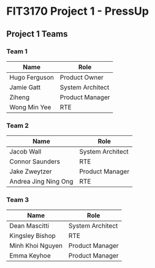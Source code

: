 # FIT3170 Project 1 - PressUp

## Project 1 Teams
### Team 1
| Name | Role |
| - | - |
| Hugo Ferguson | Product Owner |
| Jamie Gatt | System Architect |
| Ziheng | Product Manager |
| Wong Min Yee | RTE |

### Team 2
| Name | Role |
| - | - |
| Jacob Wall | System Architect | 
| Connor Saunders | RTE	| 
| Jake Zweytzer | Product Manager | jzwe0001@student.monash.edu |
| Andrea Jing Ning Ong | RTE |

### Team 3
| Name | Role |
| - | - |
| Dean Mascitti | System Architect | dmas0019
| Kingsley Bishop | RTE |
| Minh Khoi Nguyen | Product Manager |
| Emma Keyhoe | Product Manager |